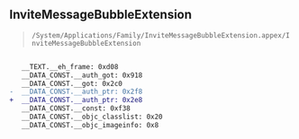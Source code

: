 ## InviteMessageBubbleExtension

> `/System/Applications/Family/InviteMessageBubbleExtension.appex/InviteMessageBubbleExtension`

```diff

   __TEXT.__eh_frame: 0xd08
   __DATA_CONST.__auth_got: 0x918
   __DATA_CONST.__got: 0x2c0
-  __DATA_CONST.__auth_ptr: 0x2f8
+  __DATA_CONST.__auth_ptr: 0x2e8
   __DATA_CONST.__const: 0xf38
   __DATA_CONST.__objc_classlist: 0x20
   __DATA_CONST.__objc_imageinfo: 0x8

```
